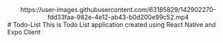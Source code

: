 <div align="center">
https://user-images.githubusercontent.com/63185829/142902270-fdd33faa-982e-4e12-ab43-b0d200e99c52.mp4
</div>
# Todo-List
This is Todo List application created using React Native and Expo Client

